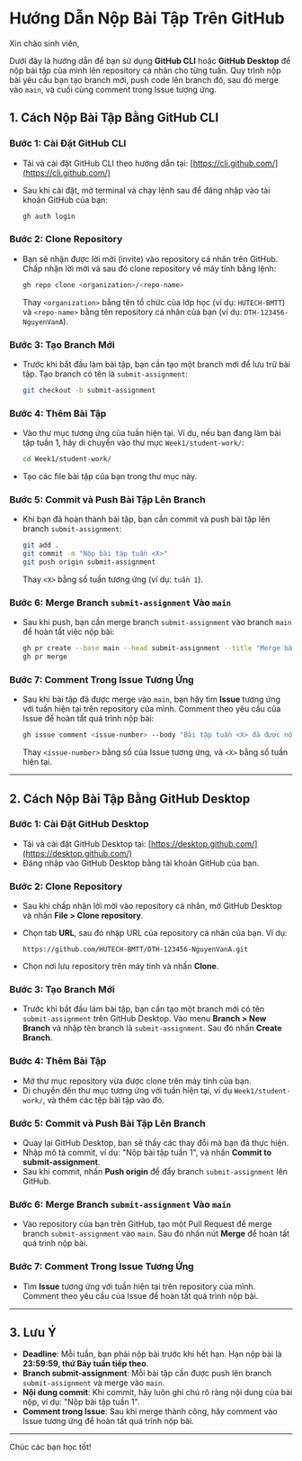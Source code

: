 # Hướng Dẫn Nộp Bài Tập Trên GitHub

Xin chào sinh viên,

Dưới đây là hướng dẫn để bạn sử dụng **GitHub CLI** hoặc **GitHub Desktop** để nộp bài tập của mình lên repository cá nhân cho từng tuần. Quy trình nộp bài yêu cầu bạn tạo branch mới, push code lên branch đó, sau đó merge vào `main`, và cuối cùng comment trong Issue tương ứng.

## 1. Cách Nộp Bài Tập Bằng GitHub CLI

### Bước 1: Cài Đặt GitHub CLI
- Tải và cài đặt GitHub CLI theo hướng dẫn tại: [https://cli.github.com/](https://cli.github.com/)
- Sau khi cài đặt, mở terminal và chạy lệnh sau để đăng nhập vào tài khoản GitHub của bạn:

    ```bash
    gh auth login
    ```

### Bước 2: Clone Repository
- Bạn sẽ nhận được lời mời (invite) vào repository cá nhân trên GitHub. Chấp nhận lời mời và sau đó clone repository về máy tính bằng lệnh:

    ```bash
    gh repo clone <organization>/<repo-name>
    ```

    Thay `<organization>` bằng tên tổ chức của lớp học (ví dụ: `HUTECH-BMTT`) và `<repo-name>` bằng tên repository cá nhân của bạn (ví dụ: `DTH-123456-NguyenVanA`).

### Bước 3: Tạo Branch Mới
- Trước khi bắt đầu làm bài tập, bạn cần tạo một branch mới để lưu trữ bài tập. Tạo branch có tên là `submit-assignment`:

    ```bash
    git checkout -b submit-assignment
    ```

### Bước 4: Thêm Bài Tập
- Vào thư mục tương ứng của tuần hiện tại. Ví dụ, nếu bạn đang làm bài tập tuần 1, hãy di chuyển vào thư mục `Week1/student-work/`:

    ```bash
    cd Week1/student-work/
    ```

- Tạo các file bài tập của bạn trong thư mục này.

### Bước 5: Commit và Push Bài Tập Lên Branch
- Khi bạn đã hoàn thành bài tập, bạn cần commit và push bài tập lên branch `submit-assignment`:

    ```bash
    git add .
    git commit -m "Nộp bài tập tuần <X>"
    git push origin submit-assignment
    ```

    Thay `<X>` bằng số tuần tương ứng (ví dụ: `tuần 1`).

### Bước 6: Merge Branch `submit-assignment` Vào `main`
- Sau khi push, bạn cần merge branch `submit-assignment` vào branch `main` để hoàn tất việc nộp bài:

    ```bash
    gh pr create --base main --head submit-assignment --title "Merge bài tập tuần <X>"
    gh pr merge
    ```

### Bước 7: Comment Trong Issue Tương Ứng
- Sau khi bài tập đã được merge vào `main`, bạn hãy tìm **Issue** tương ứng với tuần hiện tại trên repository của mình. Comment theo yêu cầu của Issue để hoàn tất quá trình nộp bài:

    ```bash
    gh issue comment <issue-number> --body "Bài tập tuần <X> đã được nộp."
    ```

    Thay `<issue-number>` bằng số của Issue tương ứng, và `<X>` bằng số tuần hiện tại.

---

## 2. Cách Nộp Bài Tập Bằng GitHub Desktop

### Bước 1: Cài Đặt GitHub Desktop
- Tải và cài đặt GitHub Desktop tại: [https://desktop.github.com/](https://desktop.github.com/)
- Đăng nhập vào GitHub Desktop bằng tài khoản GitHub của bạn.

### Bước 2: Clone Repository
- Sau khi chấp nhận lời mời vào repository cá nhân, mở GitHub Desktop và nhấn **File > Clone repository**.
- Chọn tab **URL**, sau đó nhập URL của repository cá nhân của bạn. Ví dụ:

    ```
    https://github.com/HUTECH-BMTT/DTH-123456-NguyenVanA.git
    ```

- Chọn nơi lưu repository trên máy tính và nhấn **Clone**.

### Bước 3: Tạo Branch Mới
- Trước khi bắt đầu làm bài tập, bạn cần tạo một branch mới có tên `submit-assignment` trên GitHub Desktop. Vào menu **Branch > New Branch** và nhập tên branch là `submit-assignment`. Sau đó nhấn **Create Branch**.

### Bước 4: Thêm Bài Tập
- Mở thư mục repository vừa được clone trên máy tính của bạn.
- Di chuyển đến thư mục tương ứng với tuần hiện tại, ví dụ `Week1/student-work/`, và thêm các tệp bài tập vào đó.

### Bước 5: Commit và Push Bài Tập Lên Branch
- Quay lại GitHub Desktop, bạn sẽ thấy các thay đổi mà bạn đã thực hiện.
- Nhập mô tả commit, ví dụ: "Nộp bài tập tuần 1", và nhấn **Commit to submit-assignment**.
- Sau khi commit, nhấn **Push origin** để đẩy branch `submit-assignment` lên GitHub.

### Bước 6: Merge Branch `submit-assignment` Vào `main`
- Vào repository của bạn trên GitHub, tạo một Pull Request để merge branch `submit-assignment` vào `main`. Sau đó nhấn nút **Merge** để hoàn tất quá trình nộp bài.

### Bước 7: Comment Trong Issue Tương Ứng
- Tìm **Issue** tương ứng với tuần hiện tại trên repository của mình. Comment theo yêu cầu của Issue để hoàn tất quá trình nộp bài. 

---

## 3. Lưu Ý

- **Deadline**: Mỗi tuần, bạn phải nộp bài trước khi hết hạn. Hạn nộp bài là **23:59:59, thứ Bảy tuần tiếp theo**.
- **Branch submit-assignment**: Mỗi bài tập cần được push lên branch `submit-assignment` và merge vào `main`.
- **Nội dung commit**: Khi commit, hãy luôn ghi chú rõ ràng nội dung của bài nộp, ví dụ: "Nộp bài tập tuần 1".
- **Comment trong Issue**: Sau khi merge thành công, hãy comment vào Issue tương ứng để hoàn tất quá trình nộp bài.

---

Chúc các bạn học tốt!
